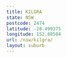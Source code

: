 ```yaml
---
title: KILGRA
state: NSW
postcode: 2474
latitude: -28.499375
longitude: 152.88504
url: /nsw/kilgra/
layout: suburb
---
```

